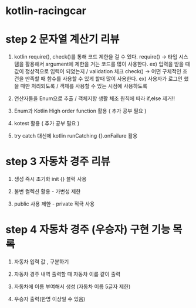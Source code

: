 # kotlin-racingcar

# step 2 문자열 계산기 리뷰
1. kotlin require(), check()를 통해 코드 제한을 걸 수 있다.
    require()   -> 타입 시스템을 활용해서 argument에 제한을 거는 코드를 많이 사용한다. 
                    ex) 입력을 받을 때 값이 정상적으로 입력이 되었는지 / validation 체크
    check()     -> 어떤 구체적인 조건을 만족할 때 함수를 사용할 수 있게 할때 많이 사용한다.
                    ex) 사용자가 로그인 했을 때만 처리되도록 / 객체를 사용할 수 있는 시점에 사용하도록

2. 연산자들을 Enum으로 추출 / 객체지향 생활 체조 원칙에 따라 if,else 제거!!

3. Enum과 Kotlin High order function 활용 ( 추가 공부 필요 )

4. kotest 활용 ( 추가 공부 필요 )

5. try catch 대신에 kotlin runCatching {}.onFailure 활용

# step 3 자동차 경주 리뷰
1. 생성 즉시 초기화 init {} 블럭 사용

2. 불변 컬렉션 활용 - 가변성 제한

3. public 사용 제한 - private 적극 사용

# step 4 자동차 경주 (우승자) 구현 기능 목록
1. 자동차 입력 값 , 구분하기

2. 자동차 경주 내역 출력할 때 자동차 이름 같이 출력

3. 자동차에 이름 부여해서 생성 (자동차 이름 5글자 제한)

4. 우승자 출력(한명 이상일 수 있음)